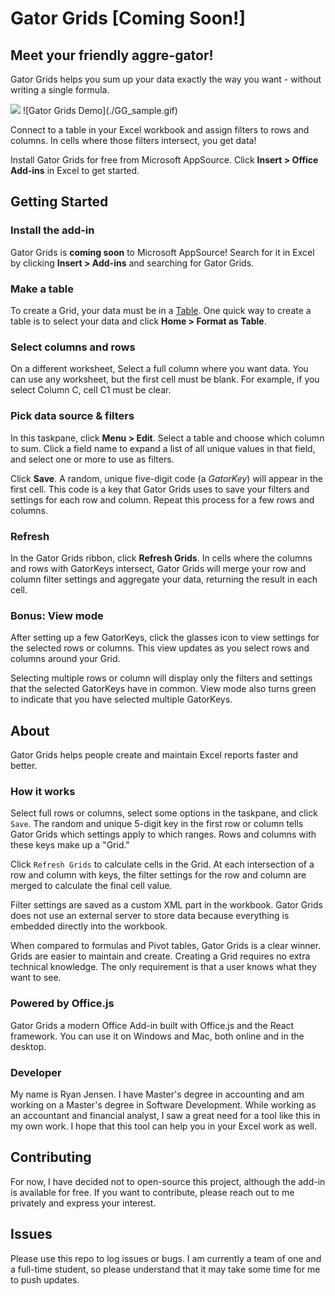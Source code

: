 # Gator Grids [Coming Soon!]

## Meet your friendly aggre-gator!

Gator Grids helps you sum up your data exactly the way you want - without writing a single formula.

<img src="./GG_sample.gif" />
![Gator Grids Demo](./GG_sample.gif)

Connect to a table in your Excel workbook and assign filters to rows and columns. In cells where those filters intersect, you get data!

Install Gator Grids for free from Microsoft AppSource. Click <strong>Insert > Office Add-ins</strong> in Excel to get started.

## Getting Started

<h3>Install the add-in</h3>

Gator Grids is <b>coming soon</b> to Microsoft AppSource! Search for it in Excel by clicking <b>Insert > Add-ins</b> and searching for Gator Grids.

<h3>Make a table</h3>

To create a Grid, your data must be in a <a href=https://support.microsoft.com/en-us/office/overview-of-excel-tables-7ab0bb7d-3a9e-4b56-a3c9-6c94334e492c target="blank">Table<NewTabIcon /></a>. One quick way to create a table is to select your data and click <strong>Home > Format as Table</strong>.

<h3>Select columns and rows</h3>
<p>
    On a different worksheet, Select a full column where you want data. You can use any worksheet, but the first
    cell must be blank. For example, if you select Column C, cell C1 must be clear.
</p>

<h3>Pick data source & filters</h3>

<p>
    In this taskpane, click <strong>Menu > Edit</strong>. Select a table and choose which column to sum. Click a
    field name to expand a list of all unique values in that field, and select one or more to use as filters.
</p>
<p>
    Click <strong>Save</strong>. A random, unique five-digit code (a <i>GatorKey</i>) will appear in the first
    cell. This code is a key that Gator Grids uses to save your filters and settings for each row and column.
    Repeat this process for a few rows and columns.
</p>

<h3>Refresh</h3>

<p>
    In the Gator Grids ribbon, click <strong>Refresh Grids</strong>. In cells where the columns and rows with
    GatorKeys intersect, Gator Grids will merge your row and column filter settings and aggregate your data,
    returning the result in each cell.
</p>

<h3>Bonus: View mode</h3>
<p>
    After setting up a few GatorKeys, click the glasses icon to view settings for the selected rows or columns. This view updates as you select rows and columns around your Grid.
</p>
<p>
    Selecting multiple rows or column will display only the filters and settings that the selected GatorKeys have
    in common. View mode also turns green to indicate that you have selected multiple GatorKeys.
</p>

## About

Gator Grids helps people create and maintain Excel reports faster and better.

### How it works

Select full rows or columns, select some options in the taskpane, and click `Save`. The random and unique 5-digit key in the first row or column tells Gator Grids which settings apply to which ranges. Rows and columns with these keys make up a "Grid."

Click `Refresh Grids` to calculate cells in the Grid. At each intersection of a row and column with keys, the filter settings for the row and column are merged to calculate the final cell value.

Filter settings are saved as a custom XML part in the workbook. Gator Grids does not use an external server to store data because everything is embedded directly into the workbook.

When compared to formulas and Pivot tables, Gator Grids is a clear winner. Grids are easier to maintain and create. Creating a Grid requires no extra technical knowledge. The only requirement is that a user knows what they want to see.

### Powered by Office.js

Gator Grids a modern Office Add-in built with Office.js and the React framework. You can use it on Windows and Mac, both online and in the desktop.

### Developer

My name is Ryan Jensen. I have Master's degree in accounting and am working on a Master's degree in Software Development. While working as an accountant and financial analyst, I saw a great need for a tool like this in my own work. I hope that this tool can help you in your Excel work as well.

## Contributing

For now, I have decided not to open-source this project, although the add-in is available for free. If you want to contribute, please reach out to me privately and express your interest.

## Issues

Please use this repo to log issues or bugs. I am currently a team of one and a full-time student, so please understand that it may take some time for me to push updates.
